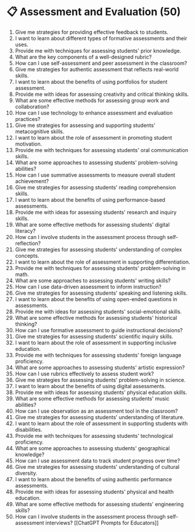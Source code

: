 ---
---

# 📋 Assessment and Evaluation (50)

1. Give me strategies for providing effective feedback to students.
2. I want to learn about different types of formative assessments and their uses.
3. Provide me with techniques for assessing students' prior knowledge.
4. What are the key components of a well-designed rubric?
5. How can I use self-assessment and peer assessment in the classroom?
6. Give me strategies for authentic assessment that reflects real-world skills.
7. I want to learn about the benefits of using portfolios for student assessment.
8. Provide me with ideas for assessing creativity and critical thinking skills.
9. What are some effective methods for assessing group work and collaboration?
10. How can I use technology to enhance assessment and evaluation practices?
11. Give me strategies for assessing and supporting students' metacognitive skills.
12. I want to learn about the role of assessment in promoting student motivation.
13. Provide me with techniques for assessing students' oral communication skills.
14. What are some approaches to assessing students' problem-solving abilities?
15. How can I use summative assessments to measure overall student achievement?
16. Give me strategies for assessing students' reading comprehension skills.
17. I want to learn about the benefits of using performance-based assessments.
18. Provide me with ideas for assessing students' research and inquiry skills.
19. What are some effective methods for assessing students' digital literacy?
20. How can I involve students in the assessment process through self-reflection?
21. Give me strategies for assessing students' understanding of complex concepts.
22. I want to learn about the role of assessment in supporting differentiation.
23. Provide me with techniques for assessing students' problem-solving in math.
24. What are some approaches to assessing students' writing skills?
25. How can I use data-driven assessment to inform instruction?
26. Give me strategies for assessing students' speaking and listening skills.
27. I want to learn about the benefits of using open-ended questions in assessments.
28. Provide me with ideas for assessing students' social-emotional skills.
29. What are some effective methods for assessing students' historical thinking?
30. How can I use formative assessment to guide instructional decisions?
31. Give me strategies for assessing students' scientific inquiry skills.
32. I want to learn about the role of assessment in supporting inclusive education.
33. Provide me with techniques for assessing students' foreign language proficiency.
34. What are some approaches to assessing students' artistic expression?
35. How can I use rubrics effectively to assess student work?
36. Give me strategies for assessing students' problem-solving in science.
37. I want to learn about the benefits of using digital assessments.
38. Provide me with ideas for assessing students' physical education skills.
39. What are some effective methods for assessing students' music abilities?
40. How can I use observation as an assessment tool in the classroom?
41. Give me strategies for assessing students' understanding of literature.
42. I want to learn about the role of assessment in supporting students with disabilities.
43. Provide me with techniques for assessing students' technological proficiency.
44. What are some approaches to assessing students' geographical knowledge?
45. How can I use assessment data to track student progress over time?
46. Give me strategies for assessing students' understanding of cultural diversity.
47. I want to learn about the benefits of using authentic performance assessments.
48. Provide me with ideas for assessing students' physical and health education.
49. What are some effective methods for assessing students' engineering skills?
50. How can I involve students in the assessment process through self-assessment interviews?
[[ChatGPT Prompts for Educators]]